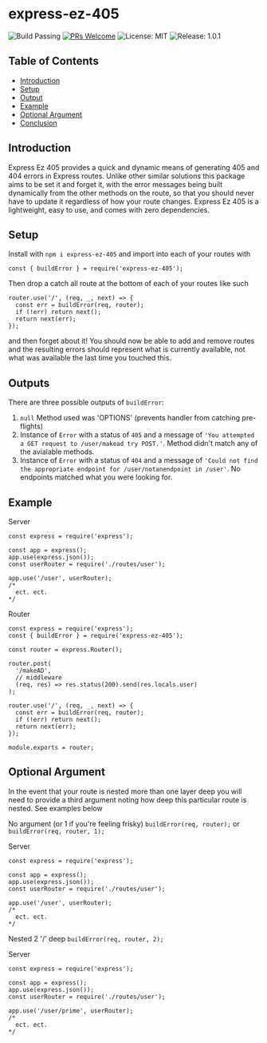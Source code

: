 # express-ez-405
![Build Passing](https://img.shields.io/badge/build-passing-blue)
[![PRs Welcome](https://img.shields.io/badge/PRs-welcome-brightgreen.svg)](https://github.com/Justinlkirk/express-ez-405)
![License: MIT](https://img.shields.io/badge/License-MIT-yellow.svg)
![Release: 1.0.1](https://img.shields.io/badge/Release-1.0.1-orange)

## Table of Contents
- [Introduction](#introduction)
- [Setup](#setup)
- [Output](#output)
- [Example](#example)
- [Optional Argument](#optional-arguments)
- [Conclusion](#conclusion)

## Introduction

Express Ez 405 provides a quick and dynamic means of generating 405 and 404 errors in Express routes. Unlike other similar solutions this package aims to be set it and forget it, with the error messages being built dynamically from the other methods on the route, so that you should never have to update it regardless of how your route changes. Express Ez 405 is a lightweight, easy to use, and comes with zero dependencies.

## Setup

Install with `npm i express-ez-405` and import into each of your routes with 
```
const { buildError } = require('express-ez-405');
```

Then drop a catch all route at the bottom of each of your routes like such

```
router.use('/', (req, _, next) => {
  const err = buildError(req, router);
  if (!err) return next();
  return next(err);
});
```

and then forget about it! You should now be able to add and remove routes and the resulting errors should represent what is currently available, not what was available the last time you touched this.

## Outputs

There are three possible outputs of `buildError`:

1. `null` Method used was 'OPTIONS' (prevents handler from catching pre-flights)
2. Instance of `Error` with a status of `405` and a message of `'You attempted a GET request to /user/makead try POST.'`. Method didn't match any of the avialable methods.
3. Instance of `Error` with a status of `404` and a message of `'Could not find the appropriate endpoint for /user/notanendpoint in /user'`. No endpoints matched what you were looking for.

## Example

Server
```
const express = require('express');

const app = express();
app.use(express.json());
const userRouter = require('./routes/user');

app.use('/user', userRouter);
/*
  ect. ect.
*/
```

Router
```
const express = require('express');
const { buildError } = require('express-ez-405');

const router = express.Router();

router.post(
  '/makeAD',
  // middleware
  (req, res) => res.status(200).send(res.locals.user)
);

router.use('/', (req, _, next) => {
  const err = buildError(req, router);
  if (!err) return next();
  return next(err);
});

module.exports = router;
```

## Optional Argument

In the event that your route is nested more than one layer deep you will need to provide a third argument noting how deep this particular route is nested. See examples below

No argument (or 1 if you're feeling frisky) `buildError(req, router);` or `buildError(req, router, 1);`

Server
```
const express = require('express');

const app = express();
app.use(express.json());
const userRouter = require('./routes/user');

app.use('/user', userRouter);
/*
  ect. ect.
*/
```

Nested 2 '/' deep `buildError(req, router, 2);`

Server
```
const express = require('express');

const app = express();
app.use(express.json());
const userRouter = require('./routes/user');

app.use('/user/prime', userRouter);
/*
  ect. ect.
*/
```